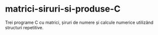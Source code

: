 # matrici-siruri-si-produse-C
Trei programe C cu matrici, șiruri de numere și calcule numerice utilizând structuri repetitive.
